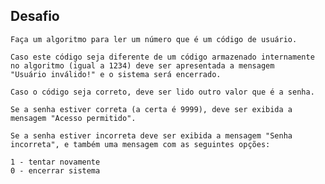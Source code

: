 ## Desafio

    Faça um algoritmo para ler um número que é um código de usuário.

    Caso este código seja diferente de um código armazenado internamente no algoritmo (igual a 1234) deve ser apresentada a mensagem
    "Usuário inválido!" e o sistema será encerrado.

    Caso o código seja correto, deve ser lido outro valor que é a senha.

    Se a senha estiver correta (a certa é 9999), deve ser exibida a mensagem "Acesso permitido".

    Se a senha estiver incorreta deve ser exibida a mensagem "Senha incorreta", e também uma mensagem com as seguintes opções:

    1 - tentar novamente
    0 - encerrar sistema
#
